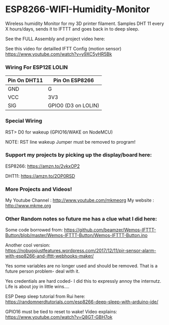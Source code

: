 # ESP8266-WIFI-Humidity-Monitor
Wireless humidity Monitor for my 3D printer filament. Samples DHT 11 every X hours/days, sends it to IFTTT and goes back in to deep sleep.

See the FULL Assembly and project video here: 

See this video for detailled IFTT Config (motion sensor) https://www.youtube.com/watch?v=y9XC5yHR5Bk

### Wiring For ESP12E LOLIN 

| Pin On DHT11| Pin On ESP8266|
| ------------- |----------------|
| GND     | G |
| VCC     | 3V3 |
| SIG    | GPIO0 (D3 on LOLIN) |

### Special Wiring

RST> D0 for wakeup (GPIO16/WAKE on NodeMCU)

NOTE: RST line wakeup Jumper must be removed to program!


### Support my projects by picking up the display/board here:

ESP8266: https://amzn.to/2vkxOP2

DHT11: https://amzn.to/2OP0RSD

### More Projects and Videos!
My Youtube Channel  : http://www.youtube.com/mkmeorg
My website   : http://www.mkme.org

    
   
### Other Random notes so future me has a clue what I did here:
Some code borrowed from: https://github.com/beamzer/Wemos-IFTTT-Button/blob/master/Wemos-IFTTT-Button/Wemos-IFTTT-Button.ino

Another cool version: https://nobugsjustfeatures.wordpress.com/2017/12/11/pir-sensor-alarm-with-esp8266-and-ifttt-webhooks-maker/

Yes some variables are no longer used and should be removed. That is a future person problem- deal with it.

Yes credentials are hard coded- I did this to expressly annoy the internutz. Life is about joy in little wins....

ESP Deep sleep tutorial from Rui here: https://randomnerdtutorials.com/esp8266-deep-sleep-with-arduino-ide/

GPIO16 must be tied to reset to wake!
Video explains: https://www.youtube.com/watch?v=Q8GT-GBH7ok